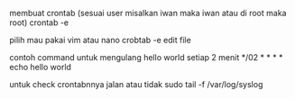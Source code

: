 membuat crontab (sesuai user misalkan iwan maka iwan atau di root maka root)
crontab -e

pilih mau pakai vim atau nano
crobtab -e 
edit file


contoh command untuk mengulang hello world setiap 2 menit
*/02 * * * * echo hello world

untuk check crontabnnya jalan atau tidak
sudo tail -f /var/log/syslog
